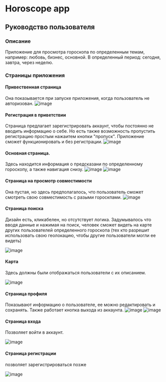 # Horoscope app
## Руководство пользователя
### Описание
Приложение для просмотра гороскопа по определенным темам, например: любовь, бизнес, основной. В определенный период: сегодня, завтра, через неделю.
### Страницы приложения
#### Привественная страница

Она показывается при запуске приложения, когда пользователь не авторизован.
![image](https://github.com/tim8842/androidStudyingProject/assets/79981959/4c13f713-9e6c-46dc-9c2c-5859053bcbf0)

#### Регистрация в приветствии

Страница предлагает зарегистрировать аккаунт, чтобы постоянно не вводить информацию о себе. Но есть также возможность пропустить регистрацию простым нажаитем кнопки "пропуск".
Приложение сможет функционировать и без регистрации.
![image](https://github.com/tim8842/androidStudyingProject/assets/79981959/4256f559-3ac0-40d4-8ca6-63c9960f1bf4)

#### Основная страница.

Здесь находится информация о предсказани по определенному гороскопу, а также навигация снизу.
![image](https://github.com/tim8842/androidStudyingProject/assets/79981959/bea331ce-33b2-4bc1-814b-90ff87abbfee)
![image](https://github.com/tim8842/androidStudyingProject/assets/79981959/142deabe-ed1f-4891-ae96-d7fde0693afc)


#### Страница на просмотр совместимости

Она пустая, но здесь предполагалось, что пользователь сможет смотреть свою совместимость с разыми гороскпами.
![image](https://github.com/tim8842/androidStudyingProject/assets/79981959/e8691e6a-89e7-4f56-96ad-c916022790ad)

#### Страница поиска

Дизайн есть, кликабелен, но отсутствует логика. Задумывалось что вводя данные и нажимая на поиск, человек сможет видеть на карте других пользователей определенного гороскопа (тех кто разрешит использовать свою геолокацию, чтобы другие пользователи могли ее видеть)

![image](https://github.com/tim8842/androidStudyingProject/assets/79981959/5ff13836-866f-45b9-b9a3-92f73d5142b8)

#### Карта

Здесь должны были отображаться пользователи с их описанием.

![image](https://github.com/tim8842/androidStudyingProject/assets/79981959/b06bee04-993d-4c3d-8cba-788b25f2d099)

#### Страница профиля

Показывают информацию о пользователе, ее можно редактировать и сохранять. Также работает кнопка выхода из аккаунта.
![image](https://github.com/tim8842/androidStudyingProject/assets/79981959/3f9c21bf-4591-48b5-8f35-6e430a2038d1)
![image](https://github.com/tim8842/androidStudyingProject/assets/79981959/64a71a4c-e7c7-44fb-a636-bec01086dbc4)

#### Страница входа
Позволяет войти в аккаунт.

![image](https://github.com/tim8842/androidStudyingProject/assets/79981959/bcd44349-b35f-47be-8d09-11ffc31af631)

#### Страница регистрации

позволяет зарегистрироваться позже

![image](https://github.com/tim8842/androidStudyingProject/assets/79981959/14469bfa-3f08-4e2c-8803-63fc26402fad)
